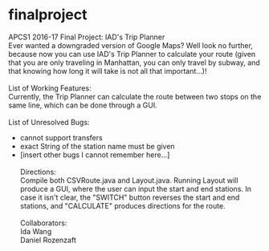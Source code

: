 # finalproject
APCS1 2016-17 Final Project: IAD's Trip Planner<br>
Ever wanted a downgraded version of Google Maps? Well look no further, because now you can use IAD's Trip Planner to calculate your route (given that you are only traveling in Manhattan, you can only travel by subway, and that knowing how long it will take is not all that important...)! <br><br>
List of Working Features:<br>
Currently, the Trip Planner can calculate the route between two stops on the same line, which can be done through a GUI.<br><br>
List of Unresolved Bugs:<br>
- cannot support transfers<br>
- exact String of the station name must be given<br>
- [insert other bugs I cannot remember here...]<br><br>
Directions:<br>
Compile both CSVRoute.java and Layout.java. Running Layout will produce a GUI, where the user can input the start and end stations. In case it isn't clear, the "SWITCH" button reverses the start and end stations, and "CALCULATE" produces directions for the route.<br><br>
Collaborators:<br>
Ida Wang<br>
Daniel Rozenzaft<br>

